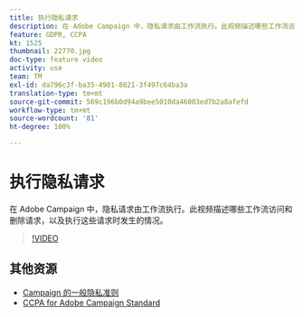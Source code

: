 ```yaml
---
title: 执行隐私请求
description: 在 Adobe Campaign 中，隐私请求由工作流执行。此视频描述哪些工作流访问和删除请求，以及执行这些请求时发生的情况。
feature: GDPR, CCPA
kt: 1525
thumbnail: 22770.jpg
doc-type: feature video
activity: use
team: TM
exl-id: da796c3f-ba35-4901-8021-3f497c64ba3a
translation-type: tm+mt
source-git-commit: 569c196b0d94a9bee5010da46003ed7b2a8afefd
workflow-type: tm+mt
source-wordcount: '81'
ht-degree: 100%

---
```


# 执行隐私请求

在 Adobe Campaign 中，隐私请求由工作流执行。此视频描述哪些工作流访问和删除请求，以及执行这些请求时发生的情况。

>[!VIDEO](https://video.tv.adobe.com/v/22770?quality=12)

## 其他资源

* [Campaign 的一般隐私准则](https://helpx.adobe.com/cn/campaign/kb/campaign-privacy-overview.html)
* [CCPA for Adobe Campaign Standard](https://helpx.adobe.com/cn/campaign/kb/acs-privacy.html#ccpa)
